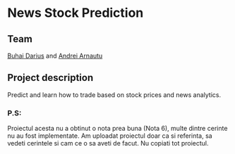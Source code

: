 # News Stock Prediction

## Team
[Buhai Darius](https://github.com/DariusBuhai) and [Andrei Arnautu](https://github.com/andreiarnautu)

## Project description
Predict and learn how to trade based on stock prices and news analytics.

### P.S: 
Proiectul acesta nu a obtinut o nota prea buna (Nota 6), multe dintre cerinte nu au fost implementate. Am uploadat proiectul doar ca si referinta, sa vedeti cerintele si cam ce o sa aveti de facut. Nu copiati tot proiectul.
